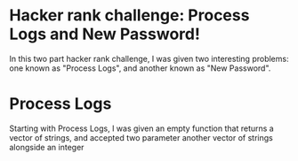 # Hacker rank challenge: Process Logs and New Password!

In this two part hacker rank challenge, I was given two interesting problems: one known as "Process Logs", and another known as "New Password".

# Process Logs
Starting with Process Logs, I was given an empty function that returns a vector of strings, and accepted two parameter another vector of strings alongside an integer 

